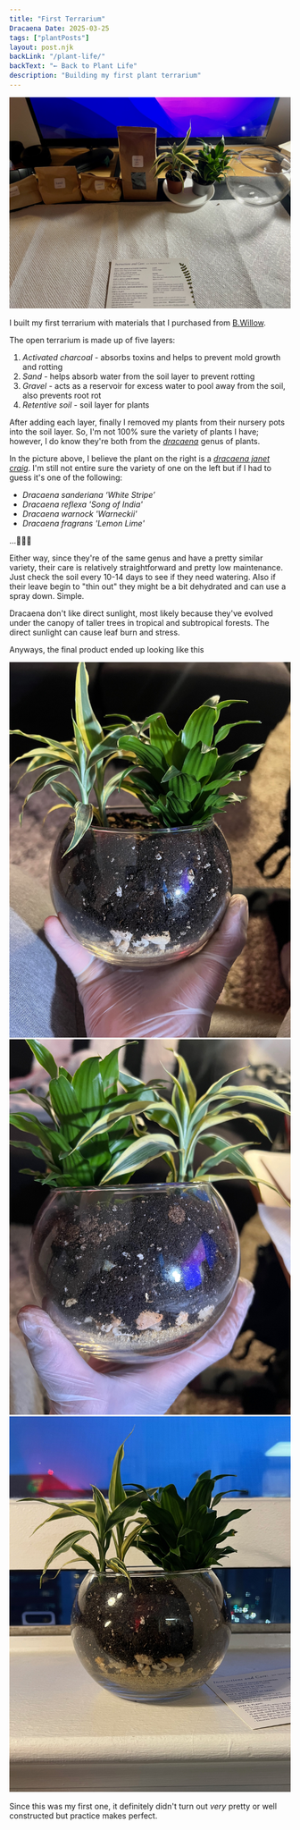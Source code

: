 ```yaml
---
title: "First Terrarium"
Dracaena Date: 2025-03-25
tags: ["plantPosts"]
layout: post.njk
backLink: "/plant-life/"
backText: "← Back to Plant Life"
description: "Building my first plant terrarium"
---
```


<img class="post-image" src="/assets/images/terrarium.jpeg" alt="Terrarium Supplies" style="width: 600px;"/>

I built my first terrarium with materials that I purchased from
<a class="accent-word" href="https://www.bwillow.com">B.Willow</a>. 

The open terrarium is made up of five layers:
1. *Activated charcoal* - absorbs toxins and helps to prevent mold growth and rotting
2. *Sand* - helps absorb water from the soil layer to prevent rotting
3. *Gravel* - acts as a reservoir for excess water to pool away from the soil, also prevents root rot
4. *Retentive soil* - soil layer for plants

After adding each layer, finally I removed my plants from their nursery pots into the soil layer. So, I'm not 100% sure the variety of plants I have; however, I do know they're both from the <a class="accent-word" href="https://www.thespruce.com/types-of-dracaena-6825681">*dracaena*</a> genus of plants. 

In the picture above, I believe the plant on the right is a <a href="https://www.thespruce.com/dracaena-janet-craig-care-8551131" class="accent-word">*dracaena janet craig*</a>. I'm still not entire sure the variety of one on the left but if I had to guess it's one of the following:
* <span class="accent-word">*Dracaena sanderiana ‘White Stripe’*</span>
* <span class="accent-word">*Dracaena reflexa 'Song of India'*</span>
* <span class="accent-word">*Dracaena warnock 'Warneckii'*</span>
* <span class="accent-word">*Dracaena fragrans 'Lemon Lime'*</span>

...🤷🏾‍♂️

Either way, since they're of the same genus and have a pretty similar variety, their care is relatively straightforward and pretty low maintenance. Just check the soil every 10-14 days to see if they need watering. Also if their leave begin to "thin out" they might be a bit dehydrated and can use a spray down. Simple.

Dracaena don't like direct sunlight, most likely because they've evolved under the canopy of taller trees in tropical and subtropical forests. The direct sunlight can cause leaf burn and stress. 

Anyways, the final product ended up looking like this
<div class="image-row">
  <img src="/assets/images/terrarium1.jpeg" alt="Plant 1" />
  <img src="/assets/images/terrarium2.jpeg" alt="Plant 2" />
  <img src="/assets/images/terrarium3.jpeg" alt="Plant 3" />
</div>

Since this was my first one, it definitely didn't turn out *very* pretty or well constructed but practice makes perfect. 